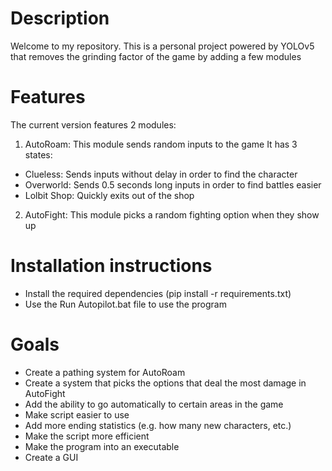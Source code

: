 # Description
Welcome to my repository. This is a personal project powered by YOLOv5 that removes the grinding factor of the game by adding a few modules

# Features
The current version features 2 modules:

1) AutoRoam: This module sends random inputs to the game
It has 3 states:
- Clueless: Sends inputs without delay in order to find the character
- Overworld: Sends 0.5 seconds long inputs in order to find battles easier
- Lolbit Shop: Quickly exits out of the shop

2) AutoFight: This module picks a random fighting option when they show up

# Installation instructions
- Install the required dependencies (pip install -r requirements.txt)
- Use the Run Autopilot.bat file to use the program

# Goals
- Create a pathing system for AutoRoam
- Create a system that picks the options that deal the most damage in AutoFight
- Add the ability to go automatically to certain areas in the game
- Make script easier to use
- Add more ending statistics (e.g. how many new characters, etc.)
- Make the script more efficient
- Make the program into an executable
- Create a GUI